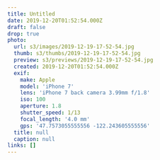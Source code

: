 ```yaml
---
title: Untitled
date: 2019-12-20T01:52:54.000Z
draft: false
drop: true
photo:
  url: s3/images/2019-12-19-17-52-54.jpg
  thumb: s3/thumbs/2019-12-19-17-52-54.jpg
  preview: s3/previews/2019-12-19-17-52-54.jpg
  created: 2019-12-20T01:52:54.000Z
  exif:
    make: Apple
    model: 'iPhone 7'
    lens: 'iPhone 7 back camera 3.99mm f/1.8'
    iso: 100
    aperture: 1.8
    shutter_speed: 1/13
    focal_length: '4.0 mm'
    gps: '47.7573055555556 -122.243605555556'
  title: null
  caption: null
links: []
---
```

